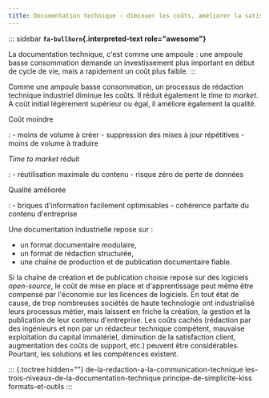```yaml
---
title: Documentation technique - diminuer les coûts, améliorer la satisfaction client
---
```


::: sidebar
**`fa-bullhorn`{.interpreted-text role="awesome"}**

La documentation technique, c\'est comme une ampoule : une ampoule basse
consommation demande un investissement plus important en début de cycle
de vie, mais a rapidement un coût plus faible.
:::

Comme une ampoule basse consommation, un processus de rédaction
technique industriel diminue les coûts. Il réduit également le *time to
market*. À coût initial légèrement supérieur ou égal, il améliore
également la qualité.

Coût moindre

:   -   moins de volume à créer
    -   suppression des mises à jour répétitives
    -   moins de volume à traduire

*Time to market* réduit

:   -   réutilisation maximale du contenu
    -   risque zéro de perte de données

Qualité améliorée

:   -   briques d\'information facilement optimisables
    -   cohérence parfaite du contenu d\'entreprise

Une documentation industrielle repose sur :

-   un format documentaire modulaire,
-   un format de rédaction structurée,
-   une chaîne de production et de publication documentaire fiable.

Si la chaîne de création et de publication choisie repose sur des
logiciels *open-source*, le coût de mise en place et d\'apprentissage
peut même être compensé par l\'économie sur les licences de logiciels.
En tout état de cause, de trop nombreuses sociétés de haute technologie
ont industrialisé leurs processus métier, mais laissent en friche la
création, la gestion et la publication de leur contenu d\'entreprise.
Les coûts cachés (rédaction par des ingénieurs et non par un rédacteur
technique compétent, mauvaise exploitation du capital immatériel,
diminution de la satisfaction client, augmentation des coûts de support,
etc.) peuvent être considérables. Pourtant, les solutions et les
compétences existent.

::: {.toctree hidden=""}
de-la-redaction-a-la-communication-technique
les-trois-niveaux-de-la-documentation-technique
principe-de-simplicite-kiss formats-et-outils
:::
